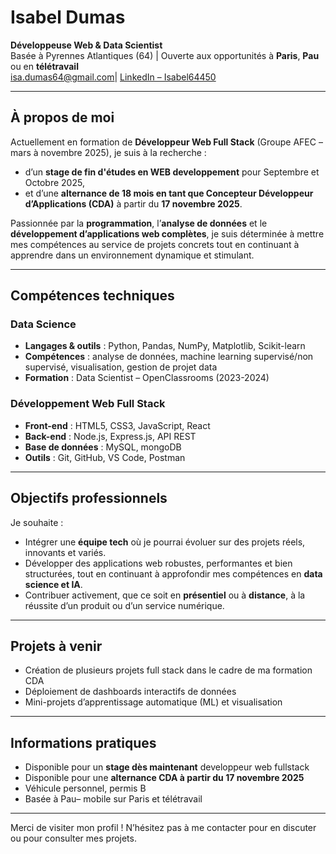 #  Isabel Dumas

**Développeuse Web & Data Scientist**  
 Basée à Pyrennes Atlantiques (64) | Ouverte aux opportunités à **Paris**, **Pau** ou en **télétravail**  
 isa.dumas64@gmail.com|  [LinkedIn – Isabel64450](https://www.linkedin.com/in/Isabel64450)

---

##  À propos de moi

Actuellement en formation de **Développeur Web Full Stack** (Groupe AFEC – mars à novembre 2025), je suis à la recherche :
- d’un **stage de fin d'études en WEB developpement** pour Septembre et Octobre 2025,
- et d’une **alternance de 18 mois en tant que Concepteur Développeur d’Applications (CDA)** à partir du **17 novembre 2025**.

Passionnée par la **programmation**, l’**analyse de données** et le **développement d’applications web complètes**, je suis déterminée à mettre mes compétences au service de projets concrets tout en continuant à apprendre dans un environnement dynamique et stimulant.

---

##  Compétences techniques

###  Data Science
- **Langages & outils** : Python, Pandas, NumPy, Matplotlib, Scikit-learn
- **Compétences** : analyse de données, machine learning supervisé/non supervisé, visualisation, gestion de projet data
- **Formation** : Data Scientist – OpenClassrooms (2023-2024)

###  Développement Web Full Stack
- **Front-end** : HTML5, CSS3, JavaScript, React
- **Back-end** : Node.js, Express.js, API REST
- **Base de données** : MySQL, mongoDB
- **Outils** : Git, GitHub, VS Code, Postman

---

##  Objectifs professionnels

Je souhaite :
- Intégrer une **équipe tech** où je pourrai évoluer sur des projets réels, innovants et variés.
- Développer des applications web robustes, performantes et bien structurées, tout en continuant à approfondir mes compétences en **data science et IA**.
- Contribuer activement, que ce soit en **présentiel** ou à **distance**, à la réussite d’un produit ou d’un service numérique.

---

##  Projets à venir

- Création de plusieurs projets full stack dans le cadre de ma formation CDA
- Déploiement de dashboards interactifs de données
- Mini-projets d’apprentissage automatique (ML) et visualisation

---

##  Informations pratiques

- Disponible pour un **stage dès maintenant** developpeur web fullstack
- Disponible pour une **alternance CDA à partir du 17 novembre 2025**
- Véhicule personnel, permis B
- Basée à Pau– mobile sur Paris et télétravail

---

Merci de visiter mon profil ! N’hésitez pas à me contacter pour en discuter ou pour consulter mes projets.
